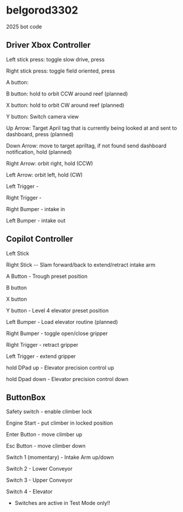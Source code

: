 # belgorod3302
2025 bot code



## Driver Xbox Controller

Left stick press: toggle slow drive, press

Right stick press: toggle field oriented, press

A button: 

B button: hold to orbit CCW around reef (planned)

X button: hold to orbit CW around reef (planned)

Y button: Switch camera view

Up Arrow: Target April tag that is currently being looked at and sent to dashboard, press (planned)

Down Arrow: move to target apriltag, if not found send dashboard notification, hold (planned)

Right Arrow: orbit right, hold (CCW)

Left Arrow: orbit left, hold (CW)

Left Trigger - 

Right Trigger - 

Right Bumper - intake in 

Left Bumper -  intake out


## Copilot Controller

Left Stick 

Right Stick -- Slam forward/back to extend/retract intake arm

A Button - Trough preset position

B button

X button 

Y button - Level 4 elevator preset position
 
Left Bumper - Load elevator routine (planned)

Right Bumper - toggle open/close gripper

Right Trigger - retract gripper

Left Trigger - extend gripper
 
hold DPad up - Elevator precision control up

hold Dpad down - Elevator precision control down

## ButtonBox

Safety switch - enable climber lock

Engine Start - put climber in locked position 

Enter Button - move climber up

Esc Button - move climber down

Switch 1 (momentary) - Intake Arm up/down 

Switch 2 - Lower Conveyor

Switch 3 - Upper Conveyor

Switch 4 - Elevator

* Switches are active in Test Mode only!!